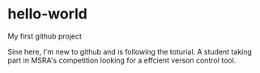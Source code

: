 # hello-world
My first github project

Sine here, I'm new to github and is following the toturial.
A student taking part in MSRA's competition looking for a effcient verson control tool.
